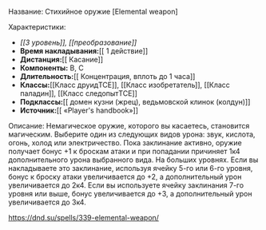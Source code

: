 Название: Стихийное оружие \[Elemental weapon] 

Характеристики:
- *[[3 уровень]], [[преобразование]]*
- **Время накладывания:**[[ 1 действие]]
- **Дистанция:**[[ Касание]]
- **Компоненты:** В, С
- **Длительность:**[[ Концентрация, вплоть до 1 часа]]
- **Классы:**[[Класс  друидTCE]], [[Класс изобретатель]], [[Класс паладин]], [[Класс следопытTCE]]
- **Подклассы:**[[ домен кузни (жрец), ведьмовской клинок (колдун)]]
- **Источник:**[[ «Player's handbook»]]

Описание:
Немагическое оружие, которого вы касаетесь, становится магическим. Выберите один из следующих видов урона: звук, кислота, огонь, холод или электричество. Пока заклинание активно, оружие получает бонус +1 к броскам атаки и при попадании причиняет 1к4 дополнительного урона выбранного вида.
На больших уровнях. Если вы накладываете это заклинание, используя ячейку 5-го или 6-го уровня, бонус к броску атаки увеличивается до +2, а дополнительный урон увеличивается до 2к4. Если вы используете ячейку заклинания 7-го уровня или выше, бонус увеличивается до +3, а дополнительный урон увеличивается до 3к4.

https://dnd.su/spells/339-elemental-weapon/